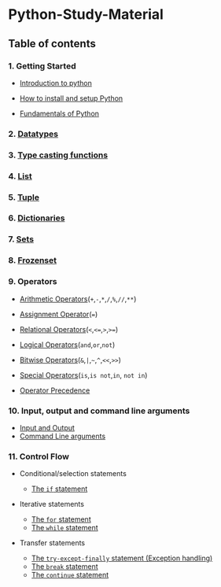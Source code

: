 # Python-Study-Material

## Table of contents

### 1. Getting Started

* [Introduction to python](/src/Chapters/Introduction_to_Python.md) 

* [How to install and setup Python](src/Chapters/How_to_setup_and_install_Python.md)

* [Fundamentals of Python](src/Chapters//Fundamentals_of_Python.md)

### 2. [Datatypes](src/Chapters/Datatypes.md)

### 3. [Type casting functions](src/Chapters/Type_casting_functions.md)

### 4. [List](src/Chapters/List_in_detail.md)

### 5. [Tuple](src/Chapters/Tuple_in_detail.md)

### 6. [Dictionaries](src/Chapters/Dictionaries_in_detail.md)

### 7. [Sets](src/Chapters/sets_in_detail.md)

### 8. [Frozenset](src/Chapters/frozenset_in_detail.md)

### 9. Operators

* [Arithmetic Operators](src/Chapters/Arithmetic_operators.md)(`+`,`-`,`*`,`/`,`%`,`//`,`**`)

* [Assignment Operator](src/Chapters/Assignment_operator.md)(`=`)

* [Relational Operators](src/Chapters/Relational_operators.md)(`<`,`<=`,`>`,`>=`)

* [Logical Operators](src/Chapters/Logical_operators.md)(`and`,`or`,`not`)

* [Bitwise Operators](src/Chapters/Bitwise_operators.md)(`&`,`|`,`~`,`^`,`<<`,`>>`)

* [Special Operators](src/Chapters/Special_operators.md)(`is`,`is not`,`in`, `not in`)

* [Operator Precedence](src/Chapters/Operators_precedence)

### 10. Input, output and command line arguments
- [Input and Output](src/Chapters/input_and_output_functions.md)
- [Command Line arguments](src/Chapters/Command_line_arguments.md)

### 11. Control Flow 
- Conditional/selection statements
    * [The `if` statement](src/Chapters/IF_statement.md) 
- Iterative statements
    * [The `for` statement](src/Chapters/FOR_statement.md)
    * [The `while` statement](src/Chapters/WHILE_statement.md)

- Transfer statements
    * [The `try-except-finally` statement (Exception handling)](src/Chapters/TRY_statement.md)
    * [The `break` statement](src/Chapters/BREAK_statement.md)
    * [The `continue` statement](src/Chapters/CONTINUE_statement.md)


